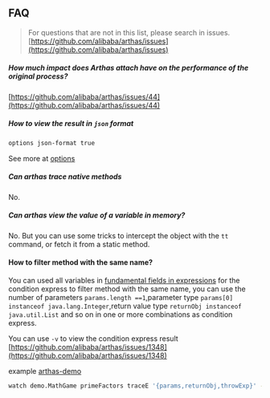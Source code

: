 ## FAQ


> For questions that are not in this list, please search in issues. [https://github.com/alibaba/arthas/issues](https://github.com/alibaba/arthas/issues)

##### How much impact does Arthas attach have on the performance of the original process?

[https://github.com/alibaba/arthas/issues/44](https://github.com/alibaba/arthas/issues/44)


##### How to view the result in `json` format

```bash
options json-format true
```

See more at [options](options.md)


##### Can arthas trace native methods

No.

##### Can arthas view the value of a variable in memory?

No. But you can use some tricks to intercept the object with the `tt` command, or fetch it from a static method.

#### How to filter method with the same name?

You can used all variables in [fundamental fields in expressions](advice-class.md) for the condition express to filter method with the same name, you can use the number of parameters `params.length ==1`,parameter type `params[0] instanceof java.lang.Integer`,return value type `returnObj instanceof java.util.List` and so on in one or more combinations as condition express.

You can use `-v` to view the condition express result [https://github.com/alibaba/arthas/issues/1348](https://github.com/alibaba/arthas/issues/1348)

example [arthas-demo](quick-start.md)

```bash
watch demo.MathGame primeFactors traceE '{params,returnObj,throwExp}' -n 5 -x 3 'params.length >0 && returnObj instanceof java.util.List'
``` 